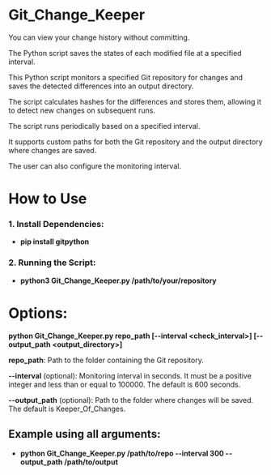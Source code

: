 # Git_Change_Keeper
You can view your change history without committing.

The Python script saves the states of each modified file at a specified interval.

This Python script monitors a specified Git repository for changes and saves the detected differences into an output directory.

The script calculates hashes for the differences and stores them, allowing it to detect new changes on subsequent runs.

The script runs periodically based on a specified interval.

It supports custom paths for both the Git repository and the output directory where changes are saved.

The user can also configure the monitoring interval.

# How to Use

### 1. Install Dependencies:
 - **pip install gitpython**

### 2. Running the Script:
 - **python3 Git_Change_Keeper.py /path/to/your/repository**


# Options:
**python Git_Change_Keeper.py   repo_path  [--interval <check_interval>] [--output_path <output_directory>]**

**repo_path**: Path to the folder containing the Git repository.

**--interval** (optional): Monitoring interval in seconds. It must be a positive integer and less than or equal to 100000. The default is 600 seconds.

**--output_path** (optional): Path to the folder where changes will be saved. The default is Keeper_Of_Changes.


## Example using all arguments:

 - **python Git_Change_Keeper.py /path/to/repo --interval 300 --output_path /path/to/output**
